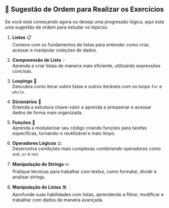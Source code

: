 ## 📌 Sugestão de Ordem para Realizar os Exercícios

Se você está começando agora ou deseja uma progressão lógica, aqui está uma sugestão de ordem para estudar os tópicos:

1. **Listas** 📋  
   Comece com os fundamentos de listas para entender como criar, acessar e manipular coleções de dados.

2. **Compreensão de Lista** 💡  
   Aprenda a criar listas de maneira mais eficiente, utilizando expressões concisas.

3. **Loopings** 🔄  
   Descubra como iterar sobre listas e outros iteráveis com os loops `for` e `while`.

4. **Dicionários** 📖  
   Entenda a estrutura chave-valor e aprenda a armazenar e acessar dados de forma mais organizada.

5. **Funções** 🔧  
   Aprenda a modularizar seu código criando funções para tarefas específicas, tornando-o reutilizável e mais limpo.

6. **Operadores Lógicos** ⚖️  
   Desenvolva condições mais complexas combinando operadores como `and`, `or` e `not`.

7. **Manipulação de Strings** ✏️  
   Pratique técnicas para trabalhar com textos, como formatar, dividir e analisar strings.

8. **Manipulação de Listas** 🛠️  
   Aprofunde suas habilidades com listas, aprendendo a filtrar, modificar e trabalhar com dados de maneira avançada.
